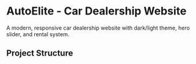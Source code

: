 # AutoElite - Car Dealership Website

A modern, responsive car dealership website with dark/light theme, hero slider, and rental system.

## Project Structure